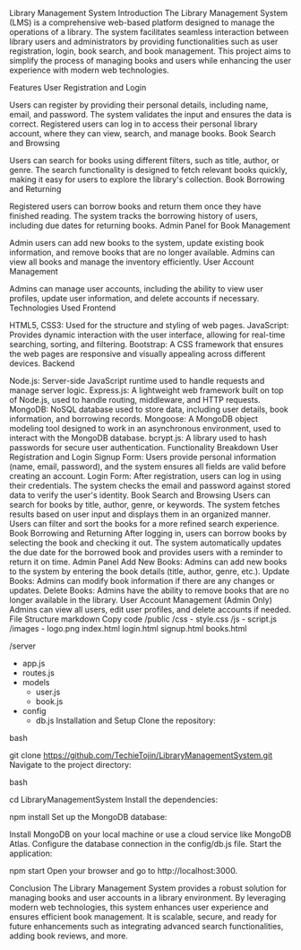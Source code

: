 Library Management System
Introduction
The Library Management System (LMS) is a comprehensive web-based platform designed to manage the operations of a library. The system facilitates seamless interaction between library users and administrators by providing functionalities such as user registration, login, book search, and book management. This project aims to simplify the process of managing books and users while enhancing the user experience with modern web technologies.

Features
User Registration and Login

Users can register by providing their personal details, including name, email, and password. The system validates the input and ensures the data is correct.
Registered users can log in to access their personal library account, where they can view, search, and manage books.
Book Search and Browsing

Users can search for books using different filters, such as title, author, or genre.
The search functionality is designed to fetch relevant books quickly, making it easy for users to explore the library's collection.
Book Borrowing and Returning

Registered users can borrow books and return them once they have finished reading.
The system tracks the borrowing history of users, including due dates for returning books.
Admin Panel for Book Management

Admin users can add new books to the system, update existing book information, and remove books that are no longer available.
Admins can view all books and manage the inventory efficiently.
User Account Management

Admins can manage user accounts, including the ability to view user profiles, update user information, and delete accounts if necessary.
Technologies Used
Frontend

HTML5, CSS3: Used for the structure and styling of web pages.
JavaScript: Provides dynamic interaction with the user interface, allowing for real-time searching, sorting, and filtering.
Bootstrap: A CSS framework that ensures the web pages are responsive and visually appealing across different devices.
Backend

Node.js: Server-side JavaScript runtime used to handle requests and manage server logic.
Express.js: A lightweight web framework built on top of Node.js, used to handle routing, middleware, and HTTP requests.
MongoDB: NoSQL database used to store data, including user details, book information, and borrowing records.
Mongoose: A MongoDB object modeling tool designed to work in an asynchronous environment, used to interact with the MongoDB database.
bcrypt.js: A library used to hash passwords for secure user authentication.
Functionality Breakdown
User Registration and Login
Signup Form: Users provide personal information (name, email, password), and the system ensures all fields are valid before creating an account.
Login Form: After registration, users can log in using their credentials. The system checks the email and password against stored data to verify the user's identity.
Book Search and Browsing
Users can search for books by title, author, genre, or keywords.
The system fetches results based on user input and displays them in an organized manner. Users can filter and sort the books for a more refined search experience.
Book Borrowing and Returning
After logging in, users can borrow books by selecting the book and checking it out.
The system automatically updates the due date for the borrowed book and provides users with a reminder to return it on time.
Admin Panel
Add New Books: Admins can add new books to the system by entering the book details (title, author, genre, etc.).
Update Books: Admins can modify book information if there are any changes or updates.
Delete Books: Admins have the ability to remove books that are no longer available in the library.
User Account Management (Admin Only)
Admins can view all users, edit user profiles, and delete accounts if needed.
File Structure
markdown
Copy code
/public
  /css
    - style.css
  /js
    - script.js
  /images
    - logo.png
  index.html
  login.html
  signup.html
  books.html

/server
  - app.js
  - routes.js
  - models
    - user.js
    - book.js
  - config
    - db.js
Installation and Setup
Clone the repository:

bash

git clone https://github.com/TechieTojin/LibraryManagementSystem.git
Navigate to the project directory:

bash

cd LibraryManagementSystem
Install the dependencies:


npm install
Set up the MongoDB database:

Install MongoDB on your local machine or use a cloud service like MongoDB Atlas.
Configure the database connection in the config/db.js file.
Start the application:


npm start
Open your browser and go to http://localhost:3000.

Conclusion
The Library Management System provides a robust solution for managing books and user accounts in a library environment. By leveraging modern web technologies, this system enhances user experience and ensures efficient book management. It is scalable, secure, and ready for future enhancements such as integrating advanced search functionalities, adding book reviews, and more.
